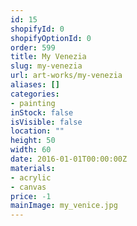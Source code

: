 ```yaml
---
id: 15
shopifyId: 0
shopifyOptionId: 0
order: 599
title: My Venezia
slug: my-venezia
url: art-works/my-venezia
aliases: []
categories:
- painting
inStock: false
isVisible: false
location: ""
height: 50
width: 60
date: 2016-01-01T00:00:00Z
materials:
- acrylic
- canvas
price: -1
mainImage: my_venice.jpg
---
```

